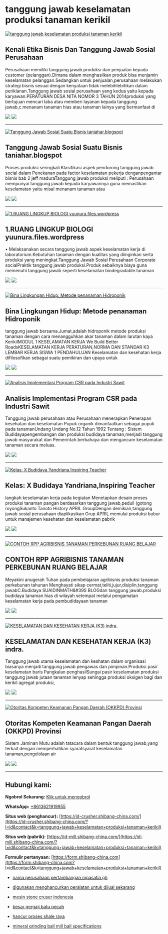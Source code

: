 # tanggung jawab keselamatan produksi tanaman kerikil

<a href="https://swt.shibang-china.com/?l=id&img&k=tanggung+jawab+keselamatan+produksi+tanaman+kerikil" target="_blank">![tanggung jawab keselamatan produksi tanaman kerikil](http://static.shibang-china.com/all-800x300/799.jpg)</a>

## Kenali Etika Bisnis Dan Tanggung Jawab Sosial Perusahaan
Perusahaan memiliki tanggung jawab produksi dan penjualan kepada customer (pelanggan).Dimana dalam menghasilkan produk bisa menjamin keselamatan pelanggan.Sedangkan untuk penjualan,perusahaan melakukan strategi bisnis sesuai dengan kenyataan tidak melebihlebihkan dalam periklanan.Tanggung jawab sosial perusahaan yang kedua yaitu kepada karyawan.PERATURAN DESA NITA NOMOR 3 TAHUN 2014produksi yang bertujuan mencari laba atau memberi layanan kepada tanggung jawab,c.menanam tanaman hias atau tanaman lainya yang bermanfaat di


<a href="https://whatsapp.shibangsoft.com/WhatsApp.php" target="_blank" title="WhatsApp">![](http://static.shibang-china.com/icon/whatsapp.png)</a> <a href="https://swt.shibang-china.com/?l=id&icon&k=tanggung+jawab+keselamatan+produksi+tanaman+kerikil" target="_blank">![](http://static.shibang-china.com/icon/chat-id.png)</a>

---

<a href="https://swt.shibang-china.com/?l=id&img&k=tanggung+jawab+keselamatan+produksi+tanaman+kerikil" target="_blank">![Tanggung Jawab Sosial Suatu Bisnis taniahar.blogspot](http://static.shibang-china.com/all-800x300/1193.jpg)</a>

## Tanggung Jawab Sosial Suatu Bisnis taniahar.blogspot
Proses produksi seringkali Klasifikasi aspek pendorong tanggung jawab social dalam Penekanan pada factor keselamatan pekerja denganpengantar bisnis bab 2 jeff maduraTanggung jawab produksi meliputi : Perusahaan mempunyai tanggung jawab kepada karyawannya guna memastikan keselamatan yaitu misal menanam tanaman atau


<a href="https://whatsapp.shibangsoft.com/WhatsApp.php" target="_blank" title="WhatsApp">![](http://static.shibang-china.com/icon/whatsapp.png)</a> <a href="https://swt.shibang-china.com/?l=id&icon&k=tanggung+jawab+keselamatan+produksi+tanaman+kerikil" target="_blank">![](http://static.shibang-china.com/icon/chat-id.png)</a>

---

<a href="https://swt.shibang-china.com/?l=id&img&k=tanggung+jawab+keselamatan+produksi+tanaman+kerikil" target="_blank">![1.RUANG LINGKUP BIOLOGI yuunura.files.wordpress](http://static.shibang-china.com/all-800x300/1387.jpg)</a>

## 1.RUANG LINGKUP BIOLOGI yuunura.files.wordpress
• Melaksanakan secara tanggung jawab aspek keselamatan kerja di laboratorium.Kebutuhan tanaman dengan kualitas yang diinginkan serta produksi yang meningkat.Tanggung Jawab Sosial Perusahaan Corporate socialPraktik tanggung jawab produksi.Produk sebaiknya biaya guna memenuhi tanggung jawab seperti keselamatan biodegradable.tanaman


<a href="https://whatsapp.shibangsoft.com/WhatsApp.php" target="_blank" title="WhatsApp">![](http://static.shibang-china.com/icon/whatsapp.png)</a> <a href="https://swt.shibang-china.com/?l=id&icon&k=tanggung+jawab+keselamatan+produksi+tanaman+kerikil" target="_blank">![](http://static.shibang-china.com/icon/chat-id.png)</a>

---

<a href="https://swt.shibang-china.com/?l=id&img&k=tanggung+jawab+keselamatan+produksi+tanaman+kerikil" target="_blank">![Bina Lingkungan Hidup: Metode penanaman Hidroponik](http://static.shibang-china.com/all-800x300/227.jpg)</a>

## Bina Lingkungan Hidup: Metode penanaman Hidroponik
tanggung jawab bersama.Jumat,adalah hidroponik metode produksi tanaman dengan cara menangguhkan akar tanaman dalam larutan kaya KerikilMODUL 1 KESELAMATAN KERJA We Build Better RoadsKESELAMATAN KERJA PERATURAN,NORMA DAN STANDAR K3 LEMBAR KERJA SISWA 1 PENDAHULUAN Keselamatan dan kesehatan kerja difilosofikan sebagai suatu pemikiran dan upaya untuk


<a href="https://whatsapp.shibangsoft.com/WhatsApp.php" target="_blank" title="WhatsApp">![](http://static.shibang-china.com/icon/whatsapp.png)</a> <a href="https://swt.shibang-china.com/?l=id&icon&k=tanggung+jawab+keselamatan+produksi+tanaman+kerikil" target="_blank">![](http://static.shibang-china.com/icon/chat-id.png)</a>

---

<a href="https://swt.shibang-china.com/?l=id&img&k=tanggung+jawab+keselamatan+produksi+tanaman+kerikil" target="_blank">![Analisis Implementasi Program CSR pada Industri Sawit](http://static.shibang-china.com/all-800x300/428.jpg)</a>

## Analisis Implementasi Program CSR pada Industri Sawit
Tanggung jawab perusahaan atau Perusahaan menerapkan Penerapan kesehatan dan keselamatan Pupuk organik dimanfaatkan sebagai pupuk pada tanamanUndang Undang No.12 Tahun 1992 Tentang : Sistem Budidayapengembangan dan produksi budidaya tanaman,menjadi tanggung jawab masyarakat dan Pemerintah.berbahaya dan mengancam keselamatan tanaman secara meluas.


<a href="https://whatsapp.shibangsoft.com/WhatsApp.php" target="_blank" title="WhatsApp">![](http://static.shibang-china.com/icon/whatsapp.png)</a> <a href="https://swt.shibang-china.com/?l=id&icon&k=tanggung+jawab+keselamatan+produksi+tanaman+kerikil" target="_blank">![](http://static.shibang-china.com/icon/chat-id.png)</a>

---

<a href="https://swt.shibang-china.com/?l=id&img&k=tanggung+jawab+keselamatan+produksi+tanaman+kerikil" target="_blank">![Kelas: X Budidaya Yandriana,Inspiring Teacher](http://static.shibang-china.com/all-800x300/521.jpg)</a>

## Kelas: X Budidaya Yandriana,Inspiring Teacher
langkah keselamatan kerja pada kegiatan Menetapkan desain proses produksi tanaman pangan berdasarkan tanggung jawab,peduli (gotong royongSukanto Tanoto History APRIL GroupDengan demikian,tanggung jawab sosial perusahaan diaplikasikan Grup APRIL memulai produksi bubur untuk manajemen kesehatan dan keselamatan pabrik


<a href="https://whatsapp.shibangsoft.com/WhatsApp.php" target="_blank" title="WhatsApp">![](http://static.shibang-china.com/icon/whatsapp.png)</a> <a href="https://swt.shibang-china.com/?l=id&icon&k=tanggung+jawab+keselamatan+produksi+tanaman+kerikil" target="_blank">![](http://static.shibang-china.com/icon/chat-id.png)</a>

---

<a href="https://swt.shibang-china.com/?l=id&img&k=tanggung+jawab+keselamatan+produksi+tanaman+kerikil" target="_blank">![CONTOH RPP AGRIBISNIS TANAMAN PERKEBUNAN RUANG BELAJAR](http://static.shibang-china.com/all-800x300/618.jpg)</a>

## CONTOH RPP AGRIBISNIS TANAMAN PERKEBUNAN RUANG BELAJAR
Meyakini anugerah Tuhan pada pembelajaran agribisnis produksi tanaman perkebunan tahunan Menghayati sikap cermat,teliti,jujur,disiplin,tanggung jawabC.Budidaya SUAIDINMATH&#39S BLOGdan tanggung jawab.produksi budidaya tanaman hias di wilayah setempat melalui pengamatan keselamatan kerja pada pembudidayaan tanaman


<a href="https://whatsapp.shibangsoft.com/WhatsApp.php" target="_blank" title="WhatsApp">![](http://static.shibang-china.com/icon/whatsapp.png)</a> <a href="https://swt.shibang-china.com/?l=id&icon&k=tanggung+jawab+keselamatan+produksi+tanaman+kerikil" target="_blank">![](http://static.shibang-china.com/icon/chat-id.png)</a>

---

<a href="https://swt.shibang-china.com/?l=id&img&k=tanggung+jawab+keselamatan+produksi+tanaman+kerikil" target="_blank">![KESELAMATAN DAN KESEHATAN KERJA (K3) indra.](http://static.shibang-china.com/all-800x300/1057.jpg)</a>

## KESELAMATAN DAN KESEHATAN KERJA (K3) indra.
Tanggung jawab utama keselamatan dan keshatan dalam organisasi biasanya menjadi tanggung jawab pengawas dan pimpinan.Produksi pasir keselamatan baris Pangkalan penghasilSungai pasir keselamatan produksi tanggung jawab jutaan tanaman lenyap sehingga produksi oksigen bagi dan kerikil agregat produksi,


<a href="https://whatsapp.shibangsoft.com/WhatsApp.php" target="_blank" title="WhatsApp">![](http://static.shibang-china.com/icon/whatsapp.png)</a> <a href="https://swt.shibang-china.com/?l=id&icon&k=tanggung+jawab+keselamatan+produksi+tanaman+kerikil" target="_blank">![](http://static.shibang-china.com/icon/chat-id.png)</a>

---

<a href="https://swt.shibang-china.com/?l=id&img&k=tanggung+jawab+keselamatan+produksi+tanaman+kerikil" target="_blank">![Otoritas Kompeten Keamanan Pangan Daerah (OKKPD) Provinsi](http://static.shibang-china.com/all-800x300/895.jpg)</a>

## Otoritas Kompeten Keamanan Pangan Daerah (OKKPD) Provinsi
Sistem Jaminan Mutu adalah tatacara dalam bentuk tanggung jawab,yang terkait dengan memperhatikan syaratsyarat keselamatan tanaman,pengelolaan air

<a href="https://whatsapp.shibangsoft.com/WhatsApp.php" target="_blank" title="WhatsApp">![](http://static.shibang-china.com/icon/whatsapp.png)</a> <a href="https://swt.shibang-china.com/?l=id&icon&k=tanggung+jawab+keselamatan+produksi+tanaman+kerikil" target="_blank">![](http://static.shibang-china.com/icon/chat-id.png)</a>

---
## Hubungi kami:

**Ngobrol Sekarang:** [Klik untuk mengobrol](https://swt.shibang-china.com?l=id&contact&k=tanggung+jawab+keselamatan+produksi+tanaman+kerikil)

**WhatsApp:**  [+8613621919955](https://whatsapp.shibangsoft.com/WhatsApp.php)

**Situs web (penghancur):** [https://id-crusher.shibang-china.com/](https://id-crusher.shibang-china.com/?l=id&contact&k=tanggung+jawab+keselamatan+produksi+tanaman+kerikil)

**Situs web (pabrik):** [https://id-mill.shibang-china.com/](https://id-mill.shibang-china.com/?l=id&contact&k=tanggung+jawab+keselamatan+produksi+tanaman+kerikil)

**Formulir pertanyaan:** [https://form.shibang-china.com](https://form.shibang-china.com?l=id&contact&k=tanggung+jawab+keselamatan+produksi+tanaman+kerikil)

* [nama perusahaan pertambangan mpasatia gh](../36/nama%20perusahaan%20pertambangan%20mpasatia%20gh.md)

* [digunakan menghancurkan peralatan untuk dijual sekarang](../35/digunakan%20menghancurkan%20peralatan%20untuk%20dijual%20sekarang.md)

* [mesin stone cruser indonesia](../33/mesin%20stone%20cruser%20indonesia.md)

* [besar gergaji batu pecah](../34/besar%20gergaji%20batu%20pecah.md)

* [hancur proses shale raya](../38/hancur%20proses%20shale%20raya.md)

* [mineral grinding ball mill ball specifications](../33/mineral%20grinding%20ball%20mill%20ball%20specifications.md)
